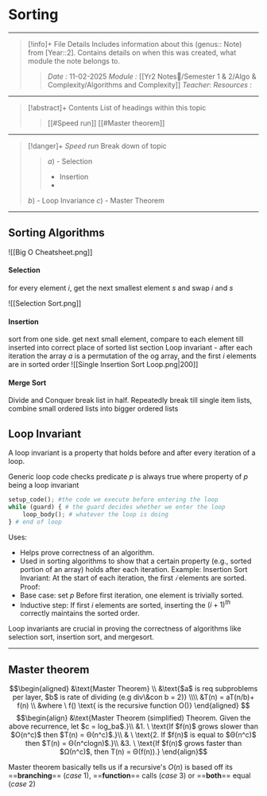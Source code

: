 # Sorting
---
> [!info]+ File Details
> Includes information about this (genus:: Note) from [Year::2]. Contains details on when this was created, what module the note belongs to.
> > *Date :*  11-02-2025
> > *Module :* [[Yr2 Notes📘/Semester 1 & 2/Algo & Complexity/Algorithms and Complexity]]
> > *Teacher*: 
> > *Resources :*

---
> [!abstract]+ Contents
> List of headings within this topic
> > [[#Speed run]]
> [[#Master theorem]]


--- 
> [!danger]+ *Speed run*
> Break down of topic 
> > $a)$ -  Selection
> > - Insertion
> > - 
> $b)$ - Loop Invariance
> $c)$ - Master Theorem

---

## Sorting Algorithms

![[Big O Cheatsheet.png]]

#### Selection
for every element $i$, get the next smallest element $s$ and swap $i$ and $s$ 

![[Selection Sort.png]]

#### Insertion
sort from one side. get next small element, compare to each element till inserted into correct place of sorted list section
Loop invariant - after each iteration the array $a$ is a permutation of the og array, and the first $i$ elements are in sorted order
![[Single Insertion Sort Loop.png|200]]

#### Merge Sort
Divide and Conquer
break list in half. Repeatedly break till single item lists, combine small ordered lists into bigger ordered lists


## Loop Invariant
A loop invariant is a property that holds before and after every iteration of a loop.

Generic loop code checks predicate $p$ is always true where property of $p$ being a loop invariant
```python
setup_code(); #the code we execute before entering the loop 
while (guard) { # the guard decides whether we enter the loop 
	loop_body(); # whatever the loop is doing 
} # end of loop
```


Uses:
- Helps prove correctness of an algorithm.
- Used in sorting algorithms to show that a certain property (e.g., sorted portion of an array) holds after each iteration.
Example: Insertion Sort
Invariant: At the start of each iteration, the first $𝑖$ elements are sorted.
Proof:
- Base case: set $p$ Before first iteration, one element is trivially sorted.
- Inductive step: If first $i$ elements are sorted, inserting the $(i+1)^{th}$
correctly maintains the sorted order. 

Loop invariants are crucial in proving the correctness of algorithms like selection sort, insertion sort, and mergesort.

--- 
## Master theorem



$$\begin{aligned}
&\text{Master Theorem} \\
&\text{$a$ is req subproblems per layer, $b$ is rate of dividing (e.g div\&con b = 2)}  \\\\
&T(n) = aT(n/b)+ f(n) \\
&where \ f() \text{ is the recursive function O()} 
\end{aligned}
$$
$$\begin{align}  
&\text{Master Theorem (simplified) Theorem. Given the above recurrence, let $c = log_ba$.}\\ &1. \ \text{If $f(n)$ grows slower than $O(n^c)$ then $T(n) = Θ(n^c)$.}\\ & \ \text{2. If $f(n)$ is equal to $Θ(n^c)$ then $T(n) = Θ(n^clogn)$.}\\ &3. \ \text{If $f(n)$ grows faster than $Ω(n^c)$, then T(n) = Θ(f(n)).}
\end{align}$$


Master theorem basically tells us if a recursive's $O(n)$ is based off its ==**branching**== $(case \ 1)$, ==**function**== calls $(case \ 3)$ or ==**both**== equal $(case \ 2)$